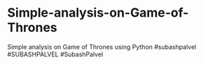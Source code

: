 # Simple-analysis-on-Game-of-Thrones
Simple analysis on Game of Thrones using Python #subashpalvel #SUBASHPALVEL #SubashPalvel
